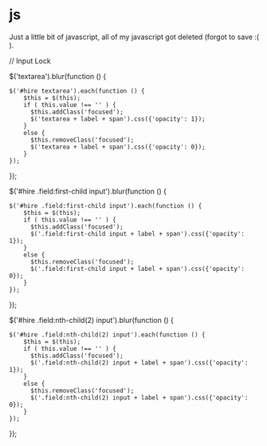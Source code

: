 # js

Just a little bit of javascript, all of my javascript got deleted (forgot to save :( ).



// Input Lock

$('textarea').blur(function () {

    $('#hire textarea').each(function () {
        $this = $(this);
        if ( this.value !== '' ) {
          $this.addClass('focused');
          $('textarea + label + span').css({'opacity': 1});
        }
        else {
          $this.removeClass('focused');
          $('textarea + label + span').css({'opacity': 0});
        }
    });
});


$('#hire .field:first-child input').blur(function () {

    $('#hire .field:first-child input').each(function () {
        $this = $(this);
        if ( this.value !== '' ) {
          $this.addClass('focused');
          $('.field:first-child input + label + span').css({'opacity': 1});
        }
        else {
          $this.removeClass('focused');
          $('.field:first-child input + label + span').css({'opacity': 0});
        }
    });
});

$('#hire .field:nth-child(2) input').blur(function () {

    $('#hire .field:nth-child(2) input').each(function () {
        $this = $(this);
        if ( this.value !== '' ) {
          $this.addClass('focused');
          $('.field:nth-child(2) input + label + span').css({'opacity': 1});
        }
        else {
          $this.removeClass('focused');
          $('.field:nth-child(2) input + label + span').css({'opacity': 0});
        }
    });
});
